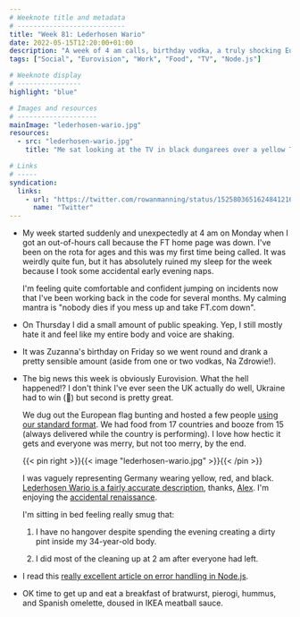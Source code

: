 ```yaml
---
# Weeknote title and metadata
# ---------------------------
title: "Week 81: Lederhosen Wario"
date: 2022-05-15T12:20:00+01:00
description: "A week of 4 am calls, birthday vodka, a truly shocking Eurovision result, dungarees, smugness, and some error handling."
tags: ["Social", "Eurovision", "Work", "Food", "TV", "Node.js"]

# Weeknote display
# ----------------
highlight: "blue"

# Images and resources
# --------------------
mainImage: "lederhosen-wario.jpg"
resources:
  - src: "lederhosen-wario.jpg"
    title: "Me sat looking at the TV in black dungarees over a yellow T-shirt"

# Links
# -----
syndication:
  links:
    - url: "https://twitter.com/rowanmanning/status/1525803651624841216"
      name: "Twitter"
---
```


  * My week started suddenly and unexpectedly at 4 am on Monday when I got an out-of-hours call because the FT home page was down. I've been on the rota for ages and this was my first time being called. It was weirdly quite fun, but it has absolutely ruined my sleep for the week because I took some accidental early evening naps.
  
    I'm feeling quite comfortable and confident jumping on incidents now that I've been working back in the code for several months. My calming mantra is "nobody dies if you mess up and take FT.com down".

  * On Thursday I did a small amount of public speaking. Yep, I still mostly hate it and feel like my entire body and voice are shaking.

  * It was Zuzanna's birthday on Friday so we went round and drank a pretty sensible amount (aside from one or two vodkas, Na Zdrowie!).

  * The big news this week is obviously Eurovision. What the hell happened!? I don't think I've ever seen the UK actually do well, Ukraine had to win (:clap:) but second is pretty great.

    We dug out the European flag bunting and hosted a few people [using our standard format](/weeknotes/30/). We had food from 17 countries and booze from 15 (always delivered while the country is performing). I love how hectic it gets and everyone was merry, but not too merry, by the end.

    {{< pin right >}}{{< image "lederhosen-wario.jpg" >}}{{< /pin >}}

    I was vaguely representing Germany wearing yellow, red, and black. [Lederhosen Wario is a fairly accurate description](https://twitter.com/AlexWilsonV1/status/1525614542281138179?s=20&t=aWfE2IXef1FGbomi7F_MTw), thanks, [Alex](https://alexwilson.tech/). I'm enjoying the [accidental renaissance](https://www.reddit.com/r/AccidentalRenaissance).

    I'm sitting in bed feeling really smug that:

      1. I have no hangover despite spending the evening creating a dirty pint inside my 34-year-old body.

      2. I did most of the cleaning up at 2 am after everyone had left.

  * I read this [really excellent article on error handling in Node.js](https://www.joyent.com/node-js/production/design/errors).

  * OK time to get up and eat a breakfast of bratwurst, pierogi, hummus, and Spanish omelette, doused in IKEA meatball sauce.
